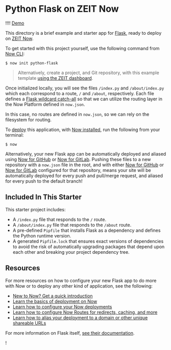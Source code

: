 # Python Flask on ZEIT Now
!!!!
[Demo](https://python-flask.now-examples.now.sh)

This directory is a brief example and starter app for [Flask](http://flask.pocoo.org), ready to deploy on [ZEIT Now](https://zeit.co/now).

To get started with this project yourself, use the following command from [Now CLI](https://zeit.co/docs/v2/getting-started/installation#now-cli):

```shell
$ now init python-flask
```

> Alternatively, create a project, and Git repository, with this example template [using the ZEIT dashboard](https://zeit.co/new/python-flask).

Once initialized locally, you will see the files `/index.py` and `/about/index.py` which each correspond to a route, `/` and `/about`, respectively. Each file defines a [Flask wildcard catch-all](http://flask.pocoo.org/snippets/57/) so that we can utilize the routing layer in the Now Platform defined in `now.json`.

In this case, no routes are defined in `now.json`, so we can rely on the filesystem for routing.

To [deploy](https://zeit.co/docs/v2/deployments/basics) this application, with [Now installed](https://zeit.co/docs/v2/getting-started/installation), run the following from your terminal:

```shell
$ now
```

Alternatively, your new Flask app can be automatically deployed and aliased using [Now for GitHub](https://zeit.co/docs/v2/integrations/now-for-github) or [Now for GitLab](https://zeit.co/docs/v2/integrations/now-for-gitlab). Pushing these files to a new repository with a `now.json` file in the root, and with either [Now for GitHub](https://zeit.co/docs/v2/integrations/now-for-github) or [Now for GitLab](https://zeit.co/docs/v2/integrations/now-for-gitlab) configured for that repository, means your site will be automatically deployed for every push and pull/merge request, and aliased for every push to the default branch!

## Included In This Starter

This starter project includes:
- A `/index.py` file that responds to the `/` route.
- A `/about/index.py` file that responds to the `/about` route.
- A pre-defined `Pipfile` that installs Flask as a dependency and defines the Python runtime version.
- A generated `Pipfile.lock` that ensures exact versions of dependencies to avoid the risk of automatically upgrading packages that depend upon each other and breaking your project dependency tree.

## Resources

For more resources on how to configure your new Flask app to do more with Now or to deploy any other kind of application, see the following:

- [New to Now? Get a quick introduction](https://zeit.co/docs/v2/getting-started/introduction-to-now)
- [Learn the basics of deployment on Now](https://zeit.co/docs/v2/deployments/basics)
- [Learn how to configure your Now deployments](https://zeit.co/docs/v2/deployments/configuration)
- [Learn how to configure Now Routes for redirects, caching, and more](https://zeit.co/docs/v2/deployments/routes)
- [Learn how to alias your deployment to a domain or other unique shareable URLs](https://zeit.co/docs/v2/domains-and-aliases/introduction)

For more information on Flask itself, [see their documentation](http://flask.pocoo.org/docs/).

!
